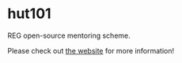 # hut101

REG open-source mentoring scheme.

Please check out [the website](https://alan-turing-institute.github.io/hut101/) for more information!
